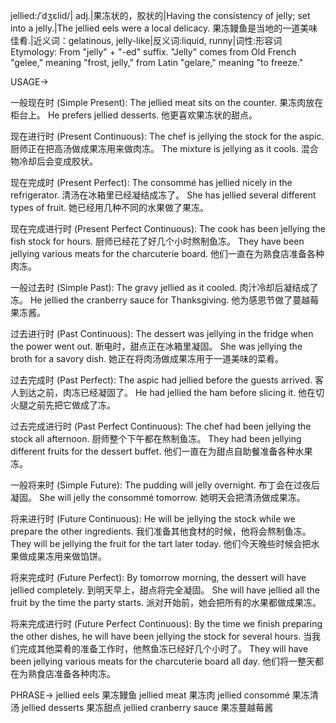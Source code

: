 jellied:/ˈdʒɛlid/| adj.|果冻状的，胶状的|Having the consistency of jelly; set into a jelly.|The jellied eels were a local delicacy. 果冻鳗鱼是当地的一道美味佳肴.|近义词：gelatinous, jelly-like|反义词:liquid, runny|词性:形容词
Etymology: From "jelly" + "-ed" suffix. "Jelly" comes from Old French "gelee," meaning "frost, jelly," from Latin "gelare," meaning "to freeze."

USAGE->

一般现在时 (Simple Present):
The jellied meat sits on the counter. 果冻肉放在柜台上。
He prefers jellied desserts. 他更喜欢果冻状的甜点。

现在进行时 (Present Continuous):
The chef is jellying the stock for the aspic. 厨师正在把高汤做成果冻用来做肉冻。
The mixture is jellying as it cools. 混合物冷却后会变成胶状。

现在完成时 (Present Perfect):
The consommé has jellied nicely in the refrigerator.  清汤在冰箱里已经凝结成冻了。
She has jellied several different types of fruit. 她已经用几种不同的水果做了果冻。

现在完成进行时 (Present Perfect Continuous):
The cook has been jellying the fish stock for hours. 厨师已经花了好几个小时熬制鱼冻。
They have been jellying various meats for the charcuterie board. 他们一直在为熟食店准备各种肉冻。

一般过去时 (Simple Past):
The gravy jellied as it cooled. 肉汁冷却后凝结成了冻。
He jellied the cranberry sauce for Thanksgiving. 他为感恩节做了蔓越莓果冻酱。


过去进行时 (Past Continuous):
The dessert was jellying in the fridge when the power went out.  断电时，甜点正在冰箱里凝固。
She was jellying the broth for a savory dish. 她正在将肉汤做成果冻用于一道美味的菜肴。


过去完成时 (Past Perfect):
The aspic had jellied before the guests arrived. 客人到达之前，肉冻已经凝固了。
He had jellied the ham before slicing it. 他在切火腿之前先把它做成了冻。


过去完成进行时 (Past Perfect Continuous):
The chef had been jellying the stock all afternoon. 厨师整个下午都在熬制鱼冻。
They had been jellying different fruits for the dessert buffet. 他们一直在为甜点自助餐准备各种水果冻。


一般将来时 (Simple Future):
The pudding will jelly overnight. 布丁会在过夜后凝固。
She will jelly the consommé tomorrow. 她明天会把清汤做成果冻。


将来进行时 (Future Continuous):
He will be jellying the stock while we prepare the other ingredients. 我们准备其他食材的时候，他将会熬制鱼冻。
They will be jellying the fruit for the tart later today. 他们今天晚些时候会把水果做成果冻用来做馅饼。

将来完成时 (Future Perfect):
By tomorrow morning, the dessert will have jellied completely.  到明天早上，甜点将完全凝固。
She will have jellied all the fruit by the time the party starts.  派对开始前，她会把所有的水果都做成果冻。


将来完成进行时 (Future Perfect Continuous):
By the time we finish preparing the other dishes, he will have been jellying the stock for several hours. 当我们完成其他菜肴的准备工作时，他熬鱼冻已经好几个小时了。
They will have been jellying various meats for the charcuterie board all day. 他们将一整天都在为熟食店准备各种肉冻。


PHRASE->
jellied eels 果冻鳗鱼
jellied meat 果冻肉
jellied consommé 果冻清汤
jellied desserts 果冻甜点
jellied cranberry sauce 果冻蔓越莓酱
